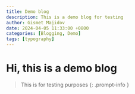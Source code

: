 ```yaml
---
title: Demo blog
description: This is a demo blog for testing
author: Gismet Majidov
date: 2024-04-05 11:33:00 +0800
categories: [Blogging, Demo]
tags: [typography]
---
```


# Hi, this is a demo blog

>This is for testing purposes
{: .prompt-info }